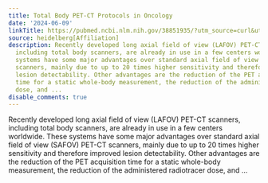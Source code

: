 ```yaml
---
title: Total Body PET-CT Protocols in Oncology
date: '2024-06-09'
linkTitle: https://pubmed.ncbi.nlm.nih.gov/38851935/?utm_source=curl&utm_medium=rss&utm_campaign=pubmed-2&utm_content=1FakS-2QOkCT8HsMOQP1bCRQ4YzyumYOmxmF0moLsQ3dFB1E9V&fc=20220326224207&ff=20240610182540&v=2.18.0.post9+e462414
source: heidelberg[Affiliation]
description: Recently developed long axial field of view (LAFOV) PET-CT scanners,
  including total body scanners, are already in use in a few centers worldwide. These
  systems have some major advantages over standard axial field of view (SAFOV) PET-CT
  scanners, mainly due to up to 20 times higher sensitivity and therefore improved
  lesion detectability. Other advantages are the reduction of the PET acquisition
  time for a static whole-body measurement, the reduction of the administered radiotracer
  dose, and ...
disable_comments: true
---
```

Recently developed long axial field of view (LAFOV) PET-CT scanners, including total body scanners, are already in use in a few centers worldwide. These systems have some major advantages over standard axial field of view (SAFOV) PET-CT scanners, mainly due to up to 20 times higher sensitivity and therefore improved lesion detectability. Other advantages are the reduction of the PET acquisition time for a static whole-body measurement, the reduction of the administered radiotracer dose, and ...